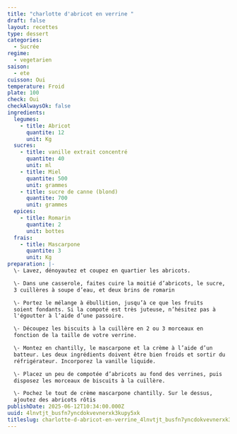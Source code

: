 ```yaml
---
title: "charlotte d'abricot en verrine "
draft: false
layout: recettes
type: dessert
categories:
  - Sucrée
regime:
  - vegetarien
saison:
  - ete
cuisson: Oui
temperature: Froid
plate: 100
check: Oui
checkAlwaysOk: false
ingredients:
  legumes:
    - title: Abricot
      quantite: 12
      unit: Kg
  sucres:
    - title: vanille extrait concentré
      quantite: 40
      unit: ml
    - title: Miel
      quantite: 500
      unit: grammes
    - title: sucre de canne (blond)
      quantite: 700
      unit: grammes
  epices:
    - title: Romarin
      quantite: 2
      unit: bottes
  frais:
    - title: Mascarpone
      quantite: 3
      unit: Kg
preparation: |-
  \- Lavez, dénoyautez et coupez en quartier les abricots.

  \- Dans une casserole, faites cuire la moitié d’abricots, le sucre,
  3 cuillères à soupe d’eau, et deux brins de romarin

  \- Portez le mélange à ébullition, jusqu’à ce que les fruits
  soient fondants. Si la compoté est très juteuse, n’hésitez pas à
  l'égoutter à l’aide d’une passoire.

  \- Découpez les biscuits à la cuillère en 2 ou 3 morceaux en
  fonction de la taille de votre verrine.

  \- Montez en chantilly, le mascarpone et la crème à l’aide d’un
  batteur. Les deux ingrédients doivent être bien froids et sortir du
  réfrigérateur. Incorporez la vanille liquide.

  \- Placez un peu de compotée d’abricots au fond des verrines, puis
  disposez les morceaux de biscuits à la cuillère.

  \- Pochez le tout de crème mascarpone chantilly. Sur le dessus,
  ajoutez des abricots rôtis
publishDate: 2025-06-12T10:34:00.000Z
uuid: 4lnvtjt_busfn7yncdokvevnerxk3kupy5xk
titleslug: charlotte-d-abricot-en-verrine_4lnvtjt_busfn7yncdokvevnerxk3kupy5xk
---
```

